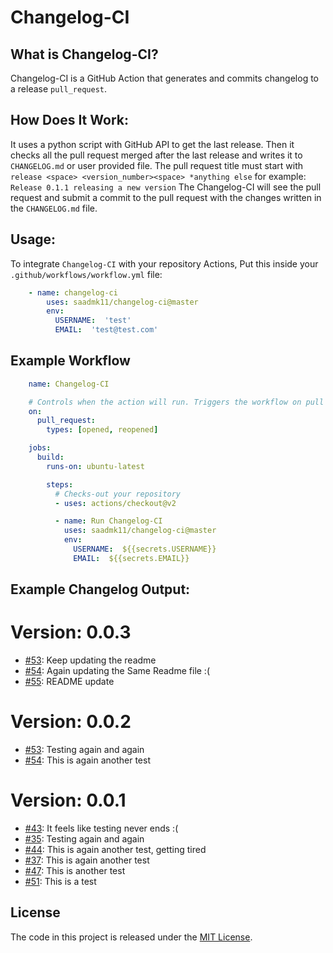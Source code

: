 # Changelog-CI


## What is Changelog-CI?

Changelog-CI is a GitHub Action that generates and commits changelog to
a release ``pull_request``.


## How Does It Work:

It uses a python script with GitHub API to get the last release.
Then it checks all the pull request merged after the last release and
writes it to ``CHANGELOG.md`` or user provided file.
The pull request title must start with ``release <space> <version_number><space> *anything else``
for example: ``Release 0.1.1 releasing a new version``
The Changelog-CI will see the pull request and submit a commit to the pull request
with the changes written in the ``CHANGELOG.md`` file.


## Usage:

To integrate ``Changelog-CI`` with your repository Actions,
Put this inside your ``.github/workflows/workflow.yml`` file:

```yaml
    - name: changelog-ci
        uses: saadmk11/changelog-ci@master
        env:
          USERNAME:  'test'
          EMAIL:  'test@test.com'
```


## Example Workflow

```yaml
    name: Changelog-CI

    # Controls when the action will run. Triggers the workflow on pull request
    on:
      pull_request:
        types: [opened, reopened]

    jobs:
      build:
        runs-on: ubuntu-latest

        steps:
          # Checks-out your repository
          - uses: actions/checkout@v2

          - name: Run Changelog-CI
            uses: saadmk11/changelog-ci@master
            env:
              USERNAME:  ${{secrets.USERNAME}}
              EMAIL:  ${{secrets.EMAIL}}
```


## Example Changelog Output:

Version: 0.0.3
==============

* [#53](https://github.com/test/test/pull/57): Keep updating the readme
* [#54](https://github.com/test/test/pull/56): Again updating the Same Readme file :(
* [#55](https://github.com/test/test/pull/55): README update


Version: 0.0.2
==============

* [#53](https://github.com/test/test/pull/53): Testing again and again
* [#54](https://github.com/test/test/pull/54): This is again another test


Version: 0.0.1
==============

* [#43](https://github.com/test/test/pull/43): It feels like testing never ends :(
* [#35](https://github.com/test/test/pull/35): Testing again and again
* [#44](https://github.com/test/test/pull/44): This is again another test, getting tired
* [#37](https://github.com/test/test/pull/37): This is again another test
* [#47](https://github.com/test/test/pull/47): This is another test
* [#51](https://github.com/test/test/pull/51): This is a test


## License

The code in this project is released under the [MIT License](LICENSE).
